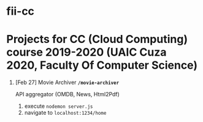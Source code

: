 # fii-cc

# Projects for CC (Cloud Computing) course 2019-2020 (UAIC Cuza 2020, Faculty Of Computer Science)

1. [Feb 27] Movie Archiver **`/movie-archiver`**

   API aggregator (OMDB, News, Html2Pdf)

   1. execute `nodemon server.js`
   2. navigate to `localhost:1234/home`
